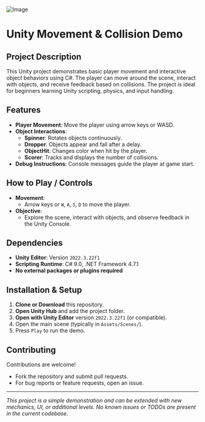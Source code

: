 ![Image](https://github.com/user-attachments/assets/07c7403e-55c9-4ddf-808e-d6109335a2dc)

# Unity Movement & Collision Demo

## Project Description

This Unity project demonstrates basic player movement and interactive object behaviors using C#. The player can move around the scene, interact with objects, and receive feedback based on collisions. The project is ideal for beginners learning Unity scripting, physics, and input handling.

## Features

- **Player Movement**: Move the player using arrow keys or WASD.
- **Object Interactions**:
  - **Spinner**: Rotates objects continuously.
  - **Dropper**: Objects appear and fall after a delay.
  - **ObjectHit**: Changes color when hit by the player.
  - **Scorer**: Tracks and displays the number of collisions.
- **Debug Instructions**: Console messages guide the player at game start.

## How to Play / Controls

- **Movement**:  
  - Arrow keys or `W`, `A`, `S`, `D` to move the player.
- **Objective**:  
  - Explore the scene, interact with objects, and observe feedback in the Unity Console.

## Dependencies

- **Unity Editor**: Version `2022.3.22f1`  
- **Scripting Runtime**: C# 9.0, .NET Framework 4.7.1  
- **No external packages or plugins required**

## Installation & Setup

1. **Clone or Download** this repository.
2. **Open Unity Hub** and add the project folder.
3. **Open with Unity Editor** version `2022.3.22f1` (or compatible).
4. Open the main scene (typically in `Assets/Scenes/`).
5. Press `Play` to run the demo.

## Contributing

Contributions are welcome!  
- Fork the repository and submit pull requests.
- For bug reports or feature requests, open an issue.

---

*This project is a simple demonstration and can be extended with new mechanics, UI, or additional levels. No known issues or TODOs are present in the current codebase.*
